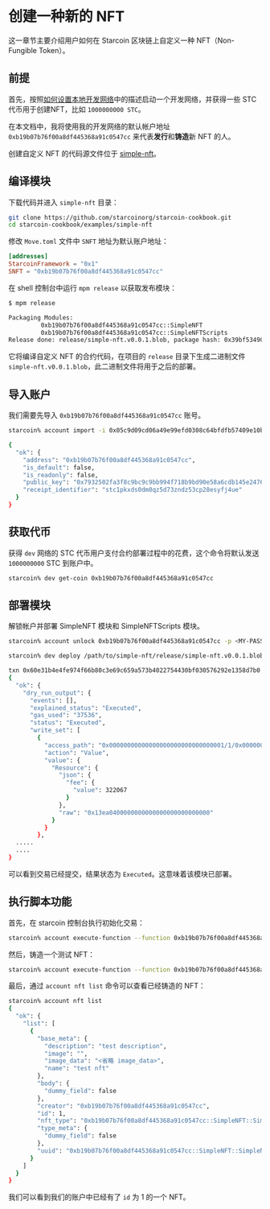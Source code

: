# 创建一种新的 NFT

这一章节主要介绍用户如何在 Starcoin 区块链上自定义一种 NFT（Non-Fungible Token）。

## 前提

首先，按照[如何设置本地开发网络](../../02-getting-started/02-setup/03-dev-network.md)中的描述启动一个开发网络，并获得一些 STC 代币用于创建NFT，比如 `1000000000 STC`。

在本文档中，我将使用我的开发网络的默认帐户地址 `0xb19b07b76f00a8df445368a91c0547cc` 来代表**发行**和**铸造**新 NFT 的人。

创建自定义 NFT 的代码源文件位于 [simple-nft](https://github.com/starcoinorg/starcoin-cookbook/tree/main/examples/simple-nft)。

## 编译模块

下载代码并进入 `simple-nft` 目录：

```bash
git clone https://github.com/starcoinorg/starcoin-cookbook.git
cd starcoin-cookbook/examples/simple-nft
```

修改 `Move.toml` 文件中 `SNFT` 地址为默认账户地址：

```toml
[addresses]
StarcoinFramework = "0x1"
SNFT = "0xb19b07b76f00a8df445368a91c0547cc"
```

在 shell 控制台中运行 `mpm release` 以获取发布模块：

```bash
$ mpm release

Packaging Modules:
         0xb19b07b76f00a8df445368a91c0547cc::SimpleNFT
         0xb19b07b76f00a8df445368a91c0547cc::SimpleNFTScripts
Release done: release/simple-nft.v0.0.1.blob, package hash: 0x39bf53490461a9ccf07804312561280e7dafa4ba8ea102913c022de5c9a80555
```

它将编译自定义 NFT 的合约代码，在项目的 `release` 目录下生成二进制文件 `simple-nft.v0.0.1.blob`，此二进制文件将用于之后的部署。

## 导入账户

我们需要先导入 `0xb19b07b76f00a8df445368a91c0547cc` 账号。

```bash
starcoin% account import -i 0x05c9d09cd06a49e99efd0308c64bfdfb57409e10bc9e2a57cb4330cd946b4e83 -p <MY-PASSWORD>

{
  "ok": {
    "address": "0xb19b07b76f00a8df445368a91c0547cc",
    "is_default": false,
    "is_readonly": false,
    "public_key": "0x7932502fa3f8c9bc9c9bb994f718b9bd90e58a6cdb145e24769560d3c96254d2",
    "receipt_identifier": "stc1pkxds0dm0qz5d73zndz53cp28esyfj4ue"
  }
}
```

## 获取代币

获得 `dev` 网络的 STC 代币用户支付合约部署过程中的花费，这个命令将默认发送 `1000000000` STC 到账户中。

```bash
starcoin% dev get-coin 0xb19b07b76f00a8df445368a91c0547cc
```

## 部署模块

解锁帐户并部署 SimpleNFT 模块和 SimpleNFTScripts 模块。

```bash
starcoin% account unlock 0xb19b07b76f00a8df445368a91c0547cc -p <MY-PASSWORD>
```

```bash
starcoin% dev deploy /path/to/simple-nft/release/simple-nft.v0.0.1.blob -s 0xb19b07b76f00a8df445368a91c0547cc -b

txn 0x60e31b4e4fe974f66b80c3e69c659a573b4022754430bf030576292e1358d7b0 submitted.
{
  "ok": {
    "dry_run_output": {
      "events": [],
      "explained_status": "Executed",
      "gas_used": "37536",
      "status": "Executed",
      "write_set": [
        {
          "access_path": "0x00000000000000000000000000000001/1/0x00000000000000000000000000000001::TransactionFee::TransactionFee<0x00000000000000000000000000000001::STC::STC>",
          "action": "Value",
          "value": {
            "Resource": {
              "json": {
                "fee": {
                  "value": 322067
                }
              },
              "raw": "0x13ea0400000000000000000000000000"
            }
          }
        },
  .....
  ....
}
```

可以看到交易已经提交，结果状态为 `Executed`。这意味着该模块已部署。

## 执行脚本功能

首先，在 starcoin 控制台执行初始化交易：

```bash
starcoin% account execute-function --function 0xb19b07b76f00a8df445368a91c0547cc::SimpleNFTScripts::initialize -b
```

然后，铸造一个测试 NFT：

```bash
starcoin% account execute-function --function 0xb19b07b76f00a8df445368a91c0547cc::SimpleNFTScripts::test_mint_with_image_data -b
```

最后，通过 `account nft list` 命令可以查看已经铸造的 NFT：

```bash
starcoin% account nft list
{
  "ok": {
    "list": [
      {
        "base_meta": {
          "description": "test description",
          "image": "",
          "image_data": "<省略 image_data>",
          "name": "test nft"
        },
        "body": {
          "dummy_field": false
        },
        "creator": "0xb19b07b76f00a8df445368a91c0547cc",
        "id": 1,
        "nft_type": "0xb19b07b76f00a8df445368a91c0547cc::SimpleNFT::SimpleNFT/0xb19b07b76f00a8df445368a91c0547cc::SimpleNFT::SimpleNFTBody",
        "type_meta": {
          "dummy_field": false
        },
        "uuid": "0xb19b07b76f00a8df445368a91c0547cc::SimpleNFT::SimpleNFT/0xb19b07b76f00a8df445368a91c0547cc::SimpleNFT::SimpleNFTBody/1"
      }
    ]
  }
}
```

我们可以看到我们的账户中已经有了 `id` 为 1 的一个 NFT。
